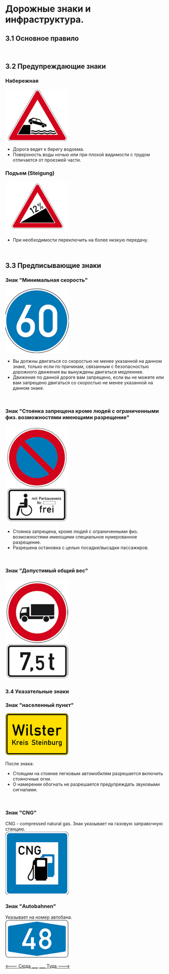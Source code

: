<h1>Дорожные знаки и инфраструктура.</h1>

<h2>3.1 Основное правило</h2>

<br>

<h2>3.2 Предупреждающие знаки</h2>

<h3>Набережная</h3>
<img src="/img/sign/promenade.png" alt="steigung" width="200"/>
<ul>
<li>Дорога ведет к берегу водоема.</li>
<li>Поверхность воды ночью или при плохой видимости с трудом отличается от проезжей части.</li>
</ul>

<h3>Подъем (Steigung)</h3>
<img src="/img/sign/steigung.png" alt="steigung" width="200"/>
<ul>
<li>При необходимости переключить на более низкую передачу.</li>
</ul>

<br>
<h2>3.3 Предписывающие знаки</h2>
<h3>Знак "Минимальная скорость"</h3>
<img src="/img/sign/min_speed.png" alt="min speed sign" width="200"/>
<ul>
<li>Вы должны двигаться со скоростью не менее указанной на данном знаке, только если по причинам, связанным с безопасностью дорожного движения вы вынуждены двигаться медленнее.</li>
<li>Движение по данной дороге вам запрещено, если вы не можете или вам запрещено двигаться со скоростью не менее указанной на данном знаке.</li>
</ul>

<br>
<h3>Знак "Стоянка запрещена кроме людей с ограниченными физ. возможностями имеющими разрещение"</h3>
<img src="/img/sign/disabled_parking.png" alt="disabled parking sign" width="200"/>
<ul>
<li>Стоянка запрещена, кроме людей с ограниченными физ. возможностями имеющими специальное нумерованное разрещение.</li>
<li>Разрешена остановка с целью посадки/высадки пассажиров.</li>
</ul>

<br>
<h3>Знак "Допустимый общий вес"</h3>
<img src="/img/sign/permissible_total_weight.png" alt="disabled parking sign" width="200"/>

<br>
<h3>3.4 Указательные знаки</h3>

<h3>Знак "населенный пункт"</h3>
<img src="/img/sign/ortschaft.png" alt="ortschaft" width="200"/>

<a>После знака:</a>
<ul>
    <li>Стоящим на стоянке легковым автомобилям разрешается включить стояночные огни.</li>
    <li>О намерении обогнать не разрешается предупреждать звуковыми сигналами.</li>
</ul>

<br>
<h3>Знак "CNG"</h3>
<a>CNG - compressed natural gas. Знак указывает на газовую заправочную станцию.</a>
<br>
<img src="/img/sign/cng.png" alt="cng" width="200"/>
<br>

<h3>Знак "Autobahnen"</h3>
<a>Указывает на номер автобана.</a>
<br>
<img src="/img/sign/autobahnen.png" alt="autobahnen" width="200"/>
<br>

[<--- Сюда ___](/02%20-%20law%20conditions.md)
[___ Туда --->](/04%20-%20road%20infrastructure.md)
